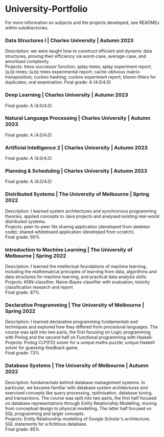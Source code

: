 # University-Portfolio

For more information on subjects and the projects developed, see READMEs within subdirectories.

### Data Structures I | Charles University | Autumn 2023
Description: we were taught how to construct efficient and dynamic data structures, proving their efficiency via worst-case, average-case, and amortised complexity. \
Projects: tress-successor function; splay-trees; splay experiment report; (a,b)-trees; (a,b)-trees experimental report; cache-oblivous matrix-transposition; cuckoo hashing; cuckoo experiment report; bloom-filters for duplicates; oral examination. 
Final grade: A (4.0/4.0)

### Deep Learning | Charles University | Autumn 2023
Final grade: A (4.0/4.0)

### Natural Language Processing | Charles University | Autumn 2023
Final grade: A (4.0/4.0)

### Artificial Intelligence 2 | Charles University | Autumn 2023
Final grade: A (4.0/4.0)

### Planning & Scheduling | Charles University | Autumn 2023
Final grade: A (4.0/4.0)


### Distributed Systems | The University of Melbourne | Spring 2022
Description: I learned system architectures and synchronous programming theories, applied concepts to Java projects and analysed existing real-world distributed systems. \
Projects: peer-to-peer file sharing application (developed from skeleton code); shared-whiteboard application (developed from scratch). \
Final grade: 90% 

### Introduction to Machine Learning | The University of Melbourne | Spring 2022
Description: I learned the intellectual foundations of machine learning, including the mathematical principles of learning from data, algorithms and data structures for machine learning, and practical data analysis skills. \
Projects: KNN-classifier; Naive-Bayes classifier with evaluation; toxicity classification research and report \
Final grade: 87% 

### Declarative Programming | The University of Melbourne | Spring 2022
Description: I learned declarative programming fundamentals and techniques and explored how they differed from procedural languages. The course was split into two parts, the first focusing on Logic programming with Prolog and the second half on Functional programming with Haskell. \
Projects: Prolog CLP(FD) solver for a unique maths puzzle; unique Haskell solver for guessing-feedback game. \
Final grade: 73% 

### Database Systems | The University of Melbourne | Autumn 2022
Description: fundamentals behind database management systems. In particular, we became familiar with database system architectures and exercised concepts like query processing, optimisation, database tuning, and transactions. The course was split into two parts, the first half focused on database representations through Entity Relationship Modelling, moving from conceptual design to physical modelling. The latter half focused on SQL programming and larger concepts. \
Projects: Entity Relationship modelling of Google Scholar's architecture; SQL statements for a fictitious database. \
Final grade: 85% 
